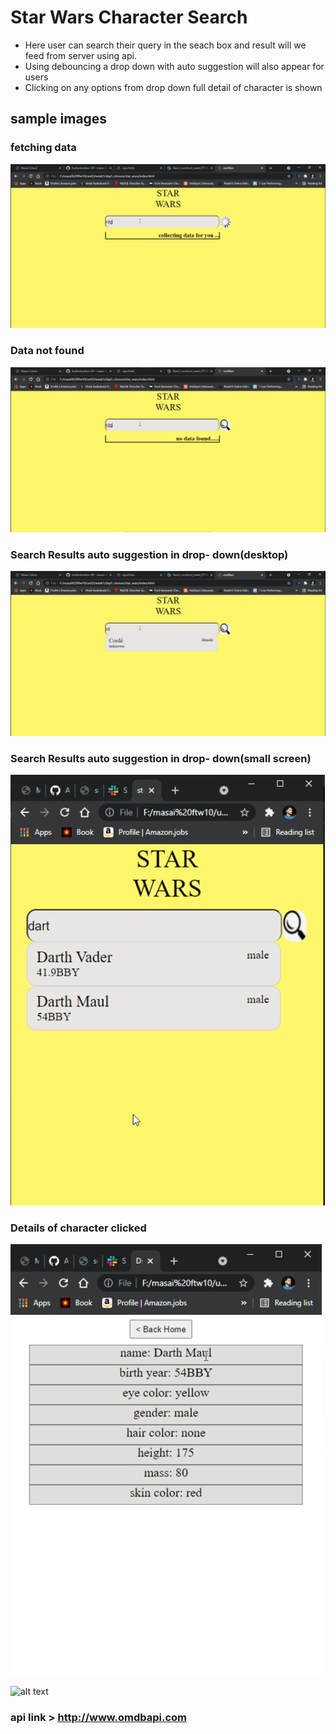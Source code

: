 # Star Wars Character Search

- Here user can search their query in the seach box and result will we feed from server using api.
- Using debouncing a drop down with auto suggestion will also appear for users
- Clicking on any options from drop down full detail of character is shown

## sample images

### fetching data

![alt text](images/0.png)

### Data not found

![alt text](images/1.png)

### Search Results auto suggestion in drop- down(desktop)

![alt text](images/2.png)

### Search Results auto suggestion in drop- down(small screen)

![alt text](images/3.png)

### Details of character clicked
![alt text](images/4.png)

![alt text](images/notfound.png)

### api link > http://www.omdbapi.com
